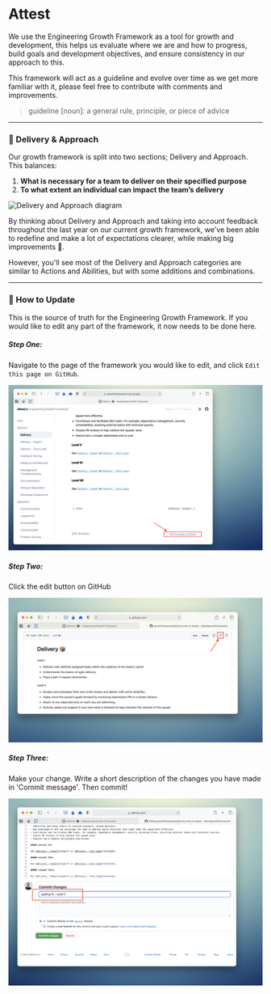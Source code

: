 # Attest

We use the Engineering Growth Framework as a tool for growth and development, this helps us evaluate where we are and how to progress, build goals and development objectives, and ensure consistency in our approach to this.

This framework will act as a guideline and evolve over time as we get more familiar with it, please feel free to contribute with comments and improvements.

> guideline [noun]: a general rule, principle, or piece of advice

---

### 🚀 Delivery & Approach

Our growth framework is split into two sections; Delivery and Approach. This balances:

1. **What is necessary for a team to deliver on their specified purpose**
2. **To what extent an individual can impact the team’s delivery**

![Delivery and Approach diagram](https://s3-us-west-2.amazonaws.com/secure.notion-static.com/45ef6d35-b24e-4c45-8ad3-30aa1fd9a807/Untitled.png)

By thinking about Delivery and Approach and taking into account feedback throughout the last year on our current growth framework, we've been able to redefine and make a lot of expectations clearer, while making big improvements 🙌. 

However, you'll see most of the Delivery and Approach categories are similar to Actions and Abilities, but with some additions and combinations.

---

### 📝 How to Update
This is the source of truth for the Engineering Growth Framework. If you would like to edit any part of the framework, it now needs to be done here. 

##### Step One:
Navigate to the page of the framework you would like to edit, and click `Edit this page on GitHub`.

![Step One image](../public/StepOne.png)

##### Step Two:
Click the edit button on GitHub

![Step Two image](../public/StepTwo.png)

##### Step Three:
Make your change. Write a short description of the changes you have made in 'Commit message'. Then commit! 

![Step Three image](../public/StepThree.png)